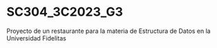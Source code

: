 # SC304_3C2023_G3
Proyecto de un restaurante para la materia de Estructura de Datos en la Universidad Fidelitas
